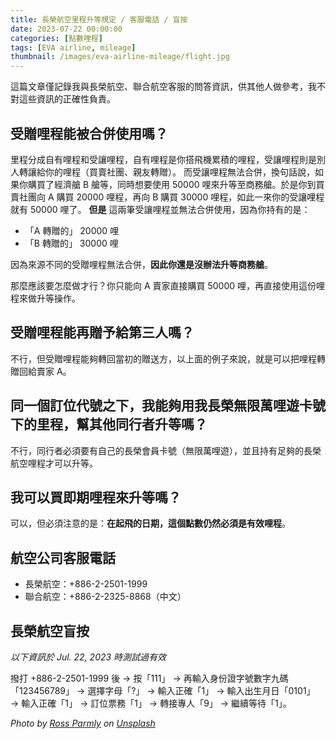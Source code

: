 ```yaml
---
title: 長榮航空里程升等規定 / 客服電話 / 盲按
date: 2023-07-22 00:00:00
categories: [點數哩程]
tags: [EVA airline, mileage]
thumbnail: /images/eva-airline-mileage/flight.jpg
---
```


這篇文章僅記錄我與長榮航空、聯合航空客服的問答資訊，供其他人做參考，我不對這些資訊的正確性負責。

<!-- more -->

## 受贈哩程能被合併使用嗎？

里程分成自有哩程和受讓哩程，自有哩程是你搭飛機累積的哩程，受讓哩程則是別人轉讓給你的哩程（買賣社團、親友轉贈）。
而受讓哩程無法合併，換句話說，如果你購買了經濟艙 B 艙等，同時想要使用 50000 哩來升等至商務艙。於是你到買賣社團向 A 購買 20000 哩程，再向 B 購買 30000 哩程，如此一來你的受讓哩程就有 50000 哩了。 **但是** 這兩筆受讓哩程並無法合併使用，因為你持有的是：

* 「A 轉贈的」 20000 哩
* 「B 轉贈的」 30000 哩

因為來源不同的受贈哩程無法合併，**因此你還是沒辦法升等商務艙**。

那麼應該要怎麼做才行？你只能向 A 賣家直接購買 50000 哩，再直接使用這份哩程來做升等操作。

## 受贈哩程能再贈予給第三人嗎？

不行，但受贈哩程能夠轉回當初的贈送方，以上面的例子來說，就是可以把哩程轉贈回給賣家 A。

## 同一個訂位代號之下，我能夠用我長榮無限萬哩遊卡號下的里程，幫其他同行者升等嗎？

不行，同行者必須要有自己的長榮會員卡號（無限萬哩遊），並且持有足夠的長榮航空哩程才可以升等。

## 我可以買即期哩程來升等嗎？

可以，但必須注意的是：**在起飛的日期，這個點數仍然必須是有效哩程**。

## 航空公司客服電話

* 長榮航空：+886-2-2501-1999
* 聯合航空：+886-2-2325-8868（中文）

## 長榮航空盲按

*以下資訊於 Jul. 22, 2023 時測試過有效*

撥打 +886-2-2501-1999 後 → 按「111」 → 再輸入身份證字號數字九碼「123456789」 → 選擇字母「?」 → 輸入正確「1」 → 輸入出生月日「0101」 → 輸入正確「1」 → 訂位票務「1」 → 轉接專人「9」 → 繼續等待「1」。


*Photo by <a href="https://unsplash.com/ko/@rparmly?utm_source=unsplash&utm_medium=referral&utm_content=creditCopyText">Ross Parmly</a> on <a href="https://unsplash.com/photos/rf6ywHVkrlY?utm_source=unsplash&utm_medium=referral&utm_content=creditCopyText">Unsplash</a>*